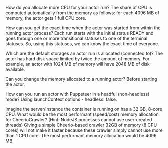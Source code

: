 How do you allocate more CPU for your actor run?
The share of CPU is computed automatically from the memory as follows: for each 4096 MB of memory, the actor gets 1 full CPU core.

How can you get the exact time when the actor was started from within the running actor process?
Each run starts with the initial status READY and goes through one or more transitional statuses to one of the terminal statuses. So, using this statuses, we can know the exact time of everyone.

Which are the default storages an actor run is allocated (connected to)?
The actor has hard disk space limited by twice the amount of memory. For example, an actor with 1024 MB of memory will have 2048 MB of disk available.

Can you change the memory allocated to a running actor?
Before starting the actor.

How can you run an actor with Puppeteer in a headful (non-headless) mode?
Using launchContext options - headless: false.

Imagine the server/instance the container is running on has a 32 GB, 8-core CPU. What would be the most performant (speed/cost) memory allocation for CheerioCrawler? (Hint: NodeJS processes cannot use user-created threads)
Giving a simple Cheerio-based crawler 32GB of memory (8 CPU cores) will not make it faster because these crawler simply cannot use more than 1 CPU core. The most performant memory allocation would be 4096 MB.
